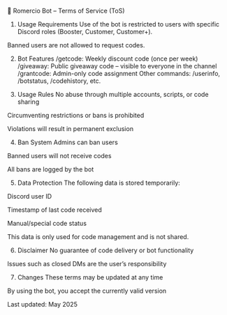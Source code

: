 🤖 Romercio Bot – Terms of Service (ToS)
1. Usage Requirements
Use of the bot is restricted to users with specific Discord roles (Booster, Customer, Customer+).

Banned users are not allowed to request codes.

2. Bot Features
/getcode: Weekly discount code (once per week)
/giveaway: Public giveaway code – visible to everyone in the channel
/grantcode: Admin-only code assignment
Other commands: /userinfo, /botstatus, /codehistory, etc.

3. Usage Rules
No abuse through multiple accounts, scripts, or code sharing

Circumventing restrictions or bans is prohibited

Violations will result in permanent exclusion

4. Ban System
Admins can ban users

Banned users will not receive codes

All bans are logged by the bot

5. Data Protection
The following data is stored temporarily:

Discord user ID

Timestamp of last code received

Manual/special code status

This data is only used for code management and is not shared.

6. Disclaimer
No guarantee of code delivery or bot functionality

Issues such as closed DMs are the user’s responsibility

7. Changes
These terms may be updated at any time

By using the bot, you accept the currently valid version

Last updated: May 2025
